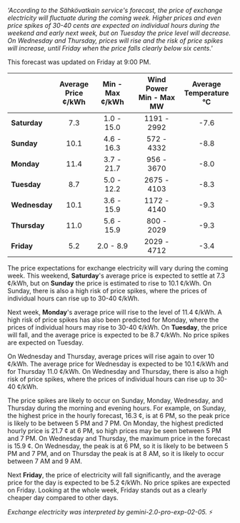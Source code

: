 *'According to the Sähkövatkain service's forecast, the price of exchange electricity will fluctuate during the coming week. Higher prices and even price spikes of 30-40 cents are expected on individual hours during the weekend and early next week, but on Tuesday the price level will decrease. On Wednesday and Thursday, prices will rise and the risk of price spikes will increase, until Friday when the price falls clearly below six cents.'*

This forecast was updated on Friday at 9:00 PM.

|   | Average<br>Price<br>¢/kWh | Min - Max<br>¢/kWh | Wind Power<br>Min - Max<br>MW | Average<br>Temperature<br>°C |
|:-------------|:----------------:|:----------------:|:-------------:|:-------------:|
|  **Saturday** | 7.3 | 1.0 - 15.0 | 1191 - 2992 | -7.6 |
| **Sunday** | 10.1 | 4.6 - 16.3 | 572 - 4332 | -8.8 |
| **Monday** | 11.4 | 3.7 - 21.7 | 956 - 3670 | -8.0 |
| **Tuesday** | 8.7 | 5.0 - 12.2 | 2675 - 4103 | -8.3 |
| **Wednesday** | 10.1 | 3.6 - 15.9 | 1172 - 4140 | -9.3 |
| **Thursday** | 11.0 | 5.6 - 15.9 | 800 - 2029 | -9.3 |
| **Friday** | 5.2 | 2.0 - 8.9 | 2029 - 4712 | -3.4 |

The price expectations for exchange electricity will vary during the coming week. This weekend, **Saturday**'s average price is expected to settle at 7.3 ¢/kWh, but on **Sunday** the price is estimated to rise to 10.1 ¢/kWh. On Sunday, there is also a high risk of price spikes, where the prices of individual hours can rise up to 30-40 ¢/kWh.

Next week, **Monday**'s average price will rise to the level of 11.4 ¢/kWh. A high risk of price spikes has also been predicted for Monday, where the prices of individual hours may rise to 30-40 ¢/kWh. On **Tuesday**, the price will fall, and the average price is expected to be 8.7 ¢/kWh. No price spikes are expected on Tuesday.

On Wednesday and Thursday, average prices will rise again to over 10 ¢/kWh. The average price for Wednesday is expected to be 10.1 ¢/kWh and for Thursday 11.0 ¢/kWh. On Wednesday and Thursday, there is also a high risk of price spikes, where the prices of individual hours can rise up to 30-40 ¢/kWh.

The price spikes are likely to occur on Sunday, Monday, Wednesday, and Thursday during the morning and evening hours. For example, on Sunday, the highest price in the hourly forecast, 16.3 ¢, is at 6 PM, so the peak price is likely to be between 5 PM and 7 PM. On Monday, the highest predicted hourly price is 21.7 ¢ at 6 PM, so high prices may be seen between 5 PM and 7 PM. On Wednesday and Thursday, the maximum price in the forecast is 15.9 ¢. On Wednesday, the peak is at 6 PM, so it is likely to be between 5 PM and 7 PM, and on Thursday the peak is at 8 AM, so it is likely to occur between 7 AM and 9 AM.

Next **Friday**, the price of electricity will fall significantly, and the average price for the day is expected to be 5.2 ¢/kWh. No price spikes are expected on Friday. Looking at the whole week, Friday stands out as a clearly cheaper day compared to other days.

*Exchange electricity was interpreted by gemini-2.0-pro-exp-02-05.* ⚡️

